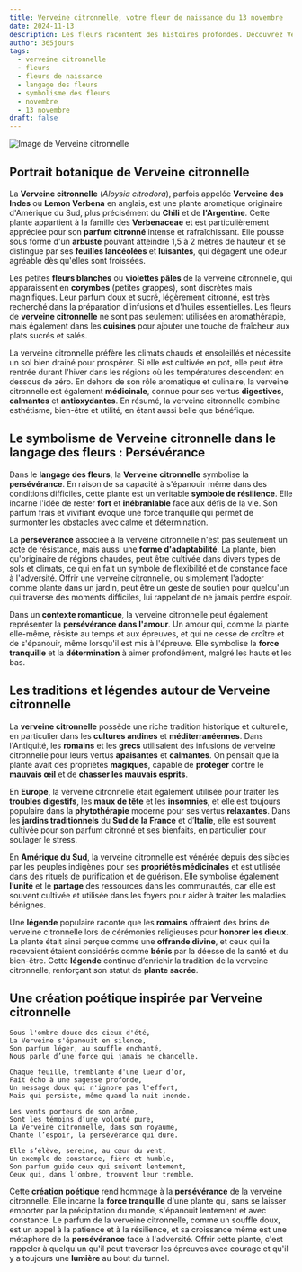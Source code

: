 ```yaml
---
title: Verveine citronnelle, votre fleur de naissance du 13 novembre
date: 2024-11-13
description: Les fleurs racontent des histoires profondes. Découvrez Verveine citronnelle, votre fleur de naissance du 13 novembre, ses symboles et récits fascinants. Plongez dans sa signification et son langage unique dans l'art floral.
author: 365jours
tags:
  - verveine citronnelle
  - fleurs
  - fleurs de naissance
  - langage des fleurs
  - symbolisme des fleurs
  - novembre
  - 13 novembre
draft: false
---
```


![Image de Verveine citronnelle](https://cdn.pixabay.com/photo/2020/05/16/19/40/lemon-verbena-5178934_1280.jpg#center)


## Portrait botanique de Verveine citronnelle

La **Verveine citronnelle** (_Aloysia citrodora_), parfois appelée **Verveine des Indes** ou **Lemon Verbena** en anglais, est une plante aromatique originaire d'Amérique du Sud, plus précisément du **Chili** et de **l'Argentine**. Cette plante appartient à la famille des **Verbenaceae** et est particulièrement appréciée pour son **parfum citronné** intense et rafraîchissant. Elle pousse sous forme d'un **arbuste** pouvant atteindre 1,5 à 2 mètres de hauteur et se distingue par ses **feuilles lancéolées** et **luisantes**, qui dégagent une odeur agréable dès qu'elles sont froissées.

Les petites **fleurs blanches** ou **violettes pâles** de la verveine citronnelle, qui apparaissent en **corymbes** (petites grappes), sont discrètes mais magnifiques. Leur parfum doux et sucré, légèrement citronné, est très recherché dans la préparation d’infusions et d'huiles essentielles. Les fleurs de **verveine citronnelle** ne sont pas seulement utilisées en aromathérapie, mais également dans les **cuisines** pour ajouter une touche de fraîcheur aux plats sucrés et salés.

La verveine citronnelle préfère les climats chauds et ensoleillés et nécessite un sol bien drainé pour prospérer. Si elle est cultivée en pot, elle peut être rentrée durant l'hiver dans les régions où les températures descendent en dessous de zéro. En dehors de son rôle aromatique et culinaire, la verveine citronnelle est également **médicinale**, connue pour ses vertus **digestives**, **calmantes** et **antioxydantes**. En résumé, la verveine citronnelle combine esthétisme, bien-être et utilité, en étant aussi belle que bénéfique.

## Le symbolisme de Verveine citronnelle dans le langage des fleurs : Persévérance

Dans le **langage des fleurs**, la **Verveine citronnelle** symbolise la **persévérance**. En raison de sa capacité à s'épanouir même dans des conditions difficiles, cette plante est un véritable **symbole de résilience**. Elle incarne l'idée de rester **fort** et **inébranlable** face aux défis de la vie. Son parfum frais et vivifiant évoque une force tranquille qui permet de surmonter les obstacles avec calme et détermination.

La **persévérance** associée à la verveine citronnelle n'est pas seulement un acte de résistance, mais aussi une **forme d'adaptabilité**. La plante, bien qu'originaire de régions chaudes, peut être cultivée dans divers types de sols et climats, ce qui en fait un symbole de flexibilité et de constance face à l'adversité. Offrir une verveine citronnelle, ou simplement l'adopter comme plante dans un jardin, peut être un geste de soutien pour quelqu'un qui traverse des moments difficiles, lui rappelant de ne jamais perdre espoir.

Dans un **contexte romantique**, la verveine citronnelle peut également représenter la **persévérance dans l'amour**. Un amour qui, comme la plante elle-même, résiste au temps et aux épreuves, et qui ne cesse de croître et de s'épanouir, même lorsqu'il est mis à l'épreuve. Elle symbolise la **force tranquille** et la **détermination** à aimer profondément, malgré les hauts et les bas.

## Les traditions et légendes autour de Verveine citronnelle

La **verveine citronnelle** possède une riche tradition historique et culturelle, en particulier dans les **cultures andines** et **méditerranéennes**. Dans l'Antiquité, les **romains** et les **grecs** utilisaient des infusions de verveine citronnelle pour leurs vertus **apaisantes** et **calmantes**. On pensait que la plante avait des propriétés **magiques**, capable de **protéger** contre le **mauvais œil** et de **chasser les mauvais esprits**.

En **Europe**, la verveine citronnelle était également utilisée pour traiter les **troubles digestifs**, les **maux de tête** et les **insomnies**, et elle est toujours populaire dans la **phytothérapie** moderne pour ses vertus **relaxantes**. Dans les **jardins traditionnels** du **Sud de la France** et d’**Italie**, elle est souvent cultivée pour son parfum citronné et ses bienfaits, en particulier pour soulager le stress.

En **Amérique du Sud**, la verveine citronnelle est vénérée depuis des siècles par les peuples indigènes pour ses **propriétés médicinales** et est utilisée dans des rituels de purification et de guérison. Elle symbolise également **l’unité** et le **partage** des ressources dans les communautés, car elle est souvent cultivée et utilisée dans les foyers pour aider à traiter les maladies bénignes.

Une **légende** populaire raconte que les **romains** offraient des brins de verveine citronnelle lors de cérémonies religieuses pour **honorer les dieux**. La plante était ainsi perçue comme une **offrande divine**, et ceux qui la recevaient étaient considérés comme **bénis** par la déesse de la santé et du bien-être. Cette **légende** continue d’enrichir la tradition de la verveine citronnelle, renforçant son statut de **plante sacrée**.

## Une création poétique inspirée par Verveine citronnelle

```
Sous l'ombre douce des cieux d'été,
La Verveine s'épanouit en silence,
Son parfum léger, au souffle enchanté,
Nous parle d’une force qui jamais ne chancelle.

Chaque feuille, tremblante d'une lueur d’or,
Fait écho à une sagesse profonde,
Un message doux qui n'ignore pas l'effort,
Mais qui persiste, même quand la nuit inonde.

Les vents porteurs de son arôme,
Sont les témoins d’une volonté pure,
La Verveine citronnelle, dans son royaume,
Chante l’espoir, la persévérance qui dure.

Elle s’élève, sereine, au cœur du vent,
Un exemple de constance, fière et humble,
Son parfum guide ceux qui suivent lentement,
Ceux qui, dans l’ombre, trouvent leur tremble.
```

Cette **création poétique** rend hommage à la **persévérance** de la verveine citronnelle. Elle incarne la **force tranquille** d'une plante qui, sans se laisser emporter par la précipitation du monde, s'épanouit lentement et avec constance. Le parfum de la verveine citronnelle, comme un souffle doux, est un appel à la patience et à la résilience, et sa croissance même est une métaphore de la **persévérance** face à l'adversité. Offrir cette plante, c'est rappeler à quelqu'un qu'il peut traverser les épreuves avec courage et qu'il y a toujours une **lumière** au bout du tunnel.